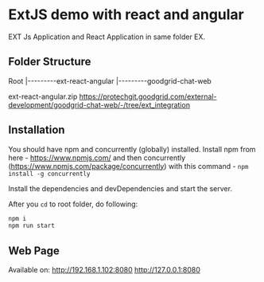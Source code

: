 # ExtJS demo with react and angular

EXT Js Application and React Application in same folder
EX.

## Folder Structure

Root
|---------ext-react-angular
|---------goodgrid-chat-web

ext-react-angular.zip
https://protechgit.goodgrid.com/external-development/goodgrid-chat-web/-/tree/ext_integration

## Installation

You should have npm and concurrently (globally) installed. Install npm from here - https://www.npmjs.com/ and then
concurrently (https://www.npmjs.com/package/concurrently) with this command - `npm install -g concurrently`

Install the dependencies and devDependencies and start the server.

After you `cd` to root folder, do following:

```sh
npm i
npm run start
```

## Web Page

Available on:
http://192.168.1.102:8080
http://127.0.0.1:8080
